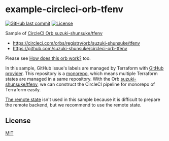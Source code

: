 # example-circleci-orb-tfenv

[![GitHub last commit](https://img.shields.io/github/last-commit/suzuki-shunsuke/example-circleci-orb-tfenv.svg)](https://github.com/suzuki-shunsuke/example-circleci-orb-tfenv)
[![License](http://img.shields.io/badge/license-mit-blue.svg?style=flat-square)](https://raw.githubusercontent.com/suzuki-shunsuke/example-circleci-orb-tfenv/master/LICENSE)

Sample of [CircleCI Orb suzuki-shunsuke/tfenv](https://circleci.com/orbs/registry/orb/suzuki-shunsuke/tfenv)

* https://circleci.com/orbs/registry/orb/suzuki-shunsuke/tfenv
* https://github.com/suzuki-shunsuke/circleci-orb-tfenv

Please see [How does this orb work?](https://github.com/suzuki-shunsuke/circleci-orb-tfenv#how-does-this-orb-work) too.

In this sample, GitHub issue's labels are managed by Terraform with [GitHub provider](https://www.terraform.io/docs/providers/github/r/issue_label.html).
This repository is a [monorepo](https://en.wikipedia.org/wiki/Monorepo), which means multiple Terraform states are managed in a same repository.
With the Orb [suzuki-shunsuke/tfenv](https://circleci.com/orbs/registry/orb/suzuki-shunsuke/tfenv), we can construct the CircleCI pipeline for monorepo of Terraform easily.

[The remote state](https://www.terraform.io/docs/state/remote.html) isn't used in this sample because it is difficult to prepare the remote backend, but we recommend to use the remote state.

## License

[MIT](LICENSE)

